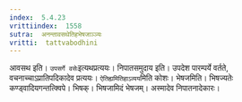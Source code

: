 ```yaml
---
index:  5.4.23
vrittiindex:  1558
sutra:  अनन्तावसथेतिहभेषजाञ्ञ्यः
vritti:  tattvabodhini 
---
```


आवसथ इति। `उपसर्गे वसेः`इत्यथप्रत्ययः। निपातसमुदाय इति। उपदेश पारम्पर्ये वर्तते, वचनाच्चाऽप्रातिपदिकादेव प्रत्ययः। `ऐतिह्यमितिहाऽव्यय`मिति कोशः। भेषजमिति। भिषज्यतेः कण्ड्वादियगन्तत्क्विपे। भिषक्। भिषजामिदं भेषजम्। अस्मादेव निपातनादेकारः।

